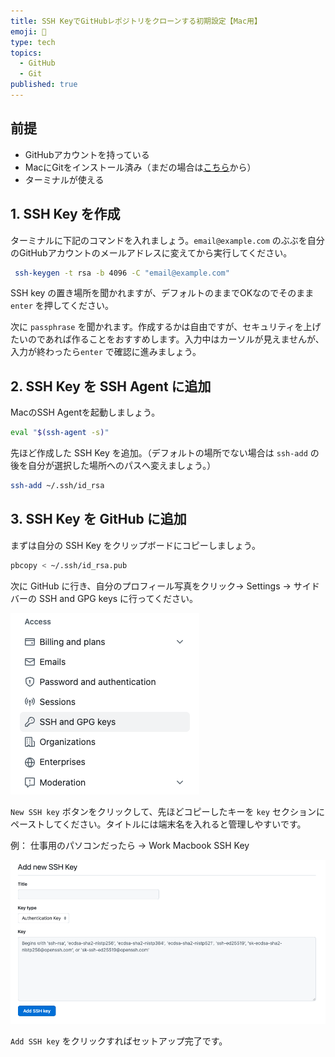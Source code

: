 ```yaml
---
title: SSH KeyでGitHubレポジトリをクローンする初期設定【Mac用】
emoji: 🔑
type: tech
topics:
  - GitHub
  - Git
published: true
---
```

## 前提

- GitHubアカウントを持っている
- MacにGitをインストール済み（まだの場合は[こちら](https://git-scm.com/downloads)から）
- ターミナルが使える

## 1. SSH Key を作成

ターミナルに下記のコマンドを入れましょう。`email@example.com` のぶぶを自分のGitHubアカウントのメールアドレスに変えてから実行してください。

```bash
 ssh-keygen -t rsa -b 4096 -C "email@example.com"
```

SSH key の置き場所を聞かれますが、デフォルトのままでOKなのでそのまま `enter` を押してください。

次に `passphrase` を聞かれます。作成するかは自由ですが、セキュリティを上げたいのであれば作ることをおすすめします。入力中はカーソルが見えませんが、入力が終わったら`enter` で確認に進みましょう。

## 2. SSH Key を SSH Agent に追加

MacのSSH Agentを起動しましょう。

```bash
eval "$(ssh-agent -s)"
```

先ほど作成した SSH Key を追加。（デフォルトの場所でない場合は `ssh-add` の後を自分が選択した場所へのパスへ変えましょう。）

```bash
ssh-add ~/.ssh/id_rsa
```

## 3. SSH Key を GitHub に追加

まずは自分の SSH Key をクリップボードにコピーしましょう。

```bash
pbcopy < ~/.ssh/id_rsa.pub
```

次に GitHub に行き、自分のプロフィール写真をクリック→ Settings → サイドバーの SSH and GPG keys に行ってください。

![](/images/githubsshnavigation.png)

`New SSH key` ボタンをクリックして、先ほどコピーしたキーを `key` セクションにペーストしてください。タイトルには端末名を入れると管理しやすいです。

例： 仕事用のパソコンだったら → Work Macbook SSH Key 

![](/images/sshkeyinterface.png)

`Add SSH key` をクリックすればセットアップ完了です。